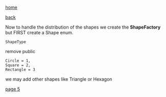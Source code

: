 [home](./page01.md)

[back](./page03.md)

Now to handle the distribution of the shapes we create the **ShapeFactory** but FIRST create a Shape enum.

```
ShapeType
```

remove public

```
Circle = 1,
Square = 2,
Rectangle = 3
```

we may add other shapes like Triangle or Hexagon

[page 5](./page05.md)
